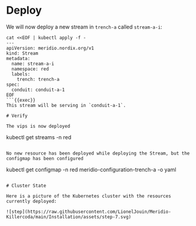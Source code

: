 # Deploy

We will now deploy a new stream in `trench-a` called `stream-a-i`:
```
cat <<EOF | kubectl apply -f -
---
apiVersion: meridio.nordix.org/v1
kind: Stream
metadata:
  name: stream-a-i
  namespace: red
  labels:
    trench: trench-a
spec:
  conduit: conduit-a-1
EOF
```{{exec}}
This stream will be serving in `conduit-a-1`.

# Verify

The vips is now deployed
```
kubectl get streams -n red
```{{exec}}

No new resource has been deployed while deploying the Stream, but the configmap has been configured
```
kubectl get configmap -n red meridio-configuration-trench-a -o yaml
```{{exec}}

# Cluster State

Here is a picture of the Kubernetes cluster with the resources currently deployed:

![step](https://raw.githubusercontent.com/LionelJouin/Meridio-Killercoda/main/Installation/assets/step-7.svg)
